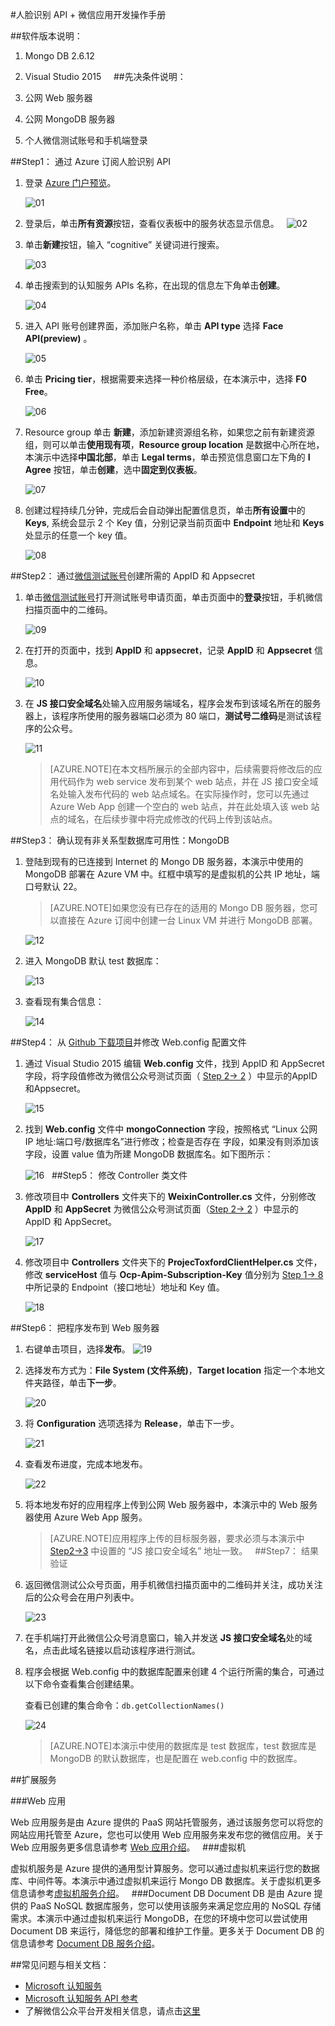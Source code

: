 <properties
	pageTitle="人脸识别API+微信应用开发操作手册"
    description=""
    services=""
    documentationCenter=""
    authors=""
    manager=""
    editor=""
    tags=""/>

<tags ms.service="multiple" ms.date="" wacn.date="09/09/2016" wacn.lang="cn"/>
#人脸识别 API + 微信应用开发操作手册

##软件版本说明：
1. Mongo DB 2.6.12
2. Visual Studio 2015
 
 
##先决条件说明：

1. 公网 Web 服务器
2. 公网 MongoDB 服务器
3. 个人微信测试账号和手机端登录

##Step1： 通过 Azure 订阅人脸识别 API

1. 登录 [Azure 门户预览](https://portal.azure.cn/)。

	![01](./media/azure-cognitive-services-face-api-wechat-app/01.png)
	
2. 登录后，单击**所有资源**按钮，查看仪表板中的服务状态显示信息。
	 
	![02](./media/azure-cognitive-services-face-api-wechat-app/02.png)
	
3. 单击**新建**按钮，输入 “cognitive” 关键词进行搜索。

	![03](./media/azure-cognitive-services-face-api-wechat-app/03.png)
	
4. 单击搜索到的认知服务 APIs 名称，在出现的信息左下角单击**创建**。

	![04](./media/azure-cognitive-services-face-api-wechat-app/04.png)
	
5. 进入 API 账号创建界面，添加账户名称，单击 **API type** 选择 **Face API(preview)** 。

	![05](./media/azure-cognitive-services-face-api-wechat-app/05.png)
	
6. 单击 **Pricing tier**，根据需要来选择一种价格层级，在本演示中，选择 **F0 Free**。

	![06](./media/azure-cognitive-services-face-api-wechat-app/06.png)
	
7. Resource group 单击 **新建**，添加新建资源组名称，如果您之前有新建资源组，则可以单击**使用现有项**，**Resource group location** 是数据中心所在地，本演示中选择**中国北部**，单击 **Legal terms**，单击预览信息窗口左下角的 **I Agree** 按钮，单击**创建**，选中**固定到仪表板**。

	![07](./media/azure-cognitive-services-face-api-wechat-app/07.png)
	
8. <a name="step1-8"></a>创建过程持续几分钟，完成后会自动弹出配置信息页，单击**所有设置**中的 **Keys**, 系统会显示 2 个 Key 值，分别记录当前页面中  **Endpoint** 地址和 **Keys** 处显示的任意一个 key 值。

	![08](./media/azure-cognitive-services-face-api-wechat-app/08.png)
	
##Step2： 通过[微信测试账号](http://mp.weixin.qq.com/debug/cgi-bin/sandboxinfo?action=showinfo&t=sandbox/index)创建所需的 AppID 和 Appsecret

1. 单击[微信测试账号](http://mp.weixin.qq.com/debug/cgi-bin/sandboxinfo?action=showinfo&t=sandbox/index)打开测试账号申请页面，单击页面中的**登录**按钮，手机微信扫描页面中的二维码。

	![09](./media/azure-cognitive-services-face-api-wechat-app/09.png)
	
2. <a name="step2-2"></a>在打开的页面中，找到 **AppID** 和 **appsecret**，记录 **AppID** 和 **Appsecret** 信息。

	![10](./media/azure-cognitive-services-face-api-wechat-app/10.png)
	 
3. <a name="step2-3"></a>在 **JS 接口安全域名**处输入应用服务端域名，程序会发布到该域名所在的服务器上，该程序所使用的服务器端口必须为 80 端口，**测试号二维码**是测试该程序的公众号。

	![11](./media/azure-cognitive-services-face-api-wechat-app/11.png)
	
	>[AZURE.NOTE]在本文档所展示的全部内容中，后续需要将修改后的应用代码作为 web service 发布到某个 web 站点，并在 JS 接口安全域名处输入发布代码的 web 站点域名。在实际操作时，您可以先通过 Azure Web App 创建一个空白的 web 站点，并在此处填入该 web 站点的域名，在后续步骤中将完成修改的代码上传到该站点。
	
##Step3： 确认现有非关系型数据库可用性：MongoDB

1. 登陆到现有的已连接到 Internet 的 Mongo DB 服务器，本演示中使用的 MongoDB 部署在 Azure VM 中。红框中填写的是虚拟机的公共 IP 地址，端口号默认 22。

	>[AZURE.NOTE]如果您没有已存在的适用的 Mongo DB 服务器，您可以直接在 Azure 订阅中创建一台 Linux VM 并进行 MongoDB 部署。

	![12](./media/azure-cognitive-services-face-api-wechat-app/12.png)
	
2. 进入 MongoDB 默认 test 数据库：

	![13](./media/azure-cognitive-services-face-api-wechat-app/13.png)
	
3. 查看现有集合信息：

	![14](./media/azure-cognitive-services-face-api-wechat-app/14.png)
	

##Step4： 从 [Github 下载项目](https://github.com/MSAICognitiveServices/FaceWechat)并修改 Web.config 配置文件

1. 通过 Visual Studio 2015 编辑 **Web.config** 文件，找到 AppID 和 AppSecret 字段，将字段值修改为微信公众号测试页面（ [Step 2-> 2](#step2-2) ）中显示的AppID和Appsecret。

	![15](./media/azure-cognitive-services-face-api-wechat-app/15.png)
	
2. 找到 **Web.config** 文件中 **mongoConnection** 字段，按照格式 “Linux 公网 IP 地址:端口号/数据库名”进行修改；检查是否存在 **<add key=”mongoDb”>** 字段，如果没有则添加该字段，设置 value 值为所建 MongoDB 数据库名。如下图所示：

	![16](./media/azure-cognitive-services-face-api-wechat-app/16.png)
	 
##Step5： 修改 Controller 类文件

1. 修改项目中 **Controllers** 文件夹下的 **WeixinController.cs** 文件，分别修改 **AppID** 和 **AppSecret** 为微信公众号测试页面（[Step 2-> 2](#step2-2) ）中显示的 AppID 和 AppSecret。

	![17](./media/azure-cognitive-services-face-api-wechat-app/17.png)
    
	
2. 修改项目中 **Controllers** 文件夹下的 **ProjecToxfordClientHelper.cs** 文件，修改 **serviceHost** 值与 **Ocp-Apim-Subscription-Key** 值分别为  [Step 1-> 8](#step1-8) 中所记录的 Endpoint（接口地址）地址和 Key 值。

	![18](./media/azure-cognitive-services-face-api-wechat-app/18.png)
	
##Step6： 把程序发布到 Web 服务器

1. 右键单击项目，选择**发布**。
	![19](./media/azure-cognitive-services-face-api-wechat-app/19.png)
	
2. 选择发布方式为：**File System (文件系统)**，**Target location** 指定一个本地文件夹路径，单击**下一步**。

	![20](./media/azure-cognitive-services-face-api-wechat-app/20.png)
	
3. 将 **Configuration** 选项选择为 **Release**，单击下一步。

	![21](./media/azure-cognitive-services-face-api-wechat-app/21.png)
	
4. 查看发布进度，完成本地发布。

	![22](./media/azure-cognitive-services-face-api-wechat-app/22.png)
	 
5. 将本地发布好的应用程序上传到公网 Web 服务器中，本演示中的 Web 服务器使用 Azure Web App 服务。

	>[AZURE.NOTE]应用程序上传的目标服务器，要求必须与本演示中 [Step2->3](#step2-3) 中设置的 “JS 接口安全域名” 地址一致。
	 
##Step7： 结果验证

1. 返回微信测试公众号页面，用手机微信扫描页面中的二维码并关注，成功关注后的公众号会在用户列表中。

	![23](./media/azure-cognitive-services-face-api-wechat-app/23.png)
	
2. 在手机端打开此微信公众号消息窗口，输入并发送 **JS 接口安全域名**处的域名，点击此域名链接以启动该程序进行测试。

3. 程序会根据 Web.config 中的数据库配置来创建 4 个运行所需的集合，可通过以下命令查看集合创建结果。
	
	查看已创建的集合命令：`db.getCollectionNames()`
	
	![24](./media/azure-cognitive-services-face-api-wechat-app/24.png)	

	>[AZURE.NOTE]本演示中使用的数据库是 test 数据库，test 数据库是 MongoDB 的默认数据库，也是配置在 web.config 中的数据库。

##扩展服务

###Web 应用
	
Web 应用服务是由 Azure 提供的 PaaS 网站托管服务，通过该服务您可以将您的网站应用托管至 Azure，您也可以使用 Web 应用服务来发布您的微信应用。关于 Web 应用服务更多信息请参考 [Web 应用介绍](/home/features/web-site/)。
 
###虚拟机

虚拟机服务是 Azure 提供的通用型计算服务。您可以通过虚拟机来运行您的数据库、中间件等。本演示中通过虚拟机来运行 Mongo DB 数据库。关于虚拟机更多信息请参考[虚拟机服务介绍](/home/features/virtual-machines/)。
 
###Document DB
Document DB 是由 Azure 提供的 PaaS NoSQL 数据库服务，您可以使用该服务来满足您应用的 NoSQL 存储需求。本演示中通过虚拟机来运行 MongoDB，在您的环境中您可以尝试使用 Document DB 来运行，降低您的部署和维护工作量。更多关于 Document DB 的信息请参考 [Document DB 服务介绍](/home/features/documentdb/)。

##常见问题与相关文档：

- [Microsoft 认知服务](https://www.azure.cn/cognitive-services/zh-cn/face-api)
- [Microsoft 认知服务 API 参考](https://dev.cognitive.azure.cn/docs/services/563879b61984550e40cbbe8d/)
- 了解微信公众平台开发相关信息，请点击[这里](https://mp.weixin.qq.com/wiki/home/index.html)

 
 
